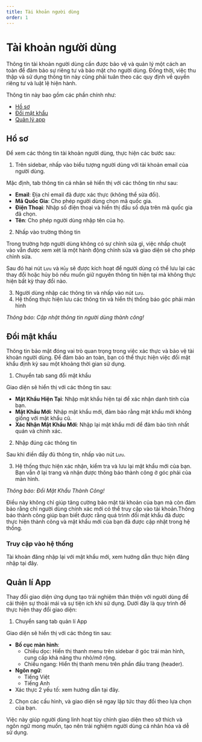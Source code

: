 ```yaml
---
title: Tài khoản người dùng
order: 1
---
```


# Tài khoản người dùng

Thông tin tài khoản người dùng cần được bảo vệ và quản lý một cách an toàn để đảm bảo sự riêng tư và bảo mật cho người dùng. Đồng thời, việc thu thập và sử dụng thông tin này cũng phải tuân theo các quy định về quyền riêng tư và luật lệ hiện hành.

Thông tin này bao gồm các phần chính như:

- [Hồ sơ](./e-view-user-profile#hồ-sơ)
- [Đổi mật khẩu](./e-view-user-profile#đổi-mật-khẩu)
- [Quản lý app](./e-view-user-profile#quản-lí-app)

## Hồ sơ

Để xem các thông tin tài khoản người dùng, thực hiện các bước sau:

1. Trên sidebar, nhấp vào biểu tượng người dùng với tài khoản email của người dùng.

Mặc định, tab thông tin cá nhân sẽ hiển thị với các thông tin như sau:

- **Email**: Địa chỉ email đã được xác thực (không thể sửa đổi).
- **Mã Quốc Gia**: Cho phép người dùng chọn mã quốc gia.
- **Điện Thoại**: Nhập số điện thoại và hiển thị đầu số dựa trên mã quốc gia đã chọn.
- **Tên**: Cho phép người dùng nhập tên của họ.

2. Nhấp vào trường thông tin

Trong trường hợp người dùng không có sự chỉnh sửa gì, việc nhấp chuột vào vẫn được xem xét là một hành động chỉnh sửa và giao diện sẽ cho phép chỉnh sửa.

Sau đó hai nút `Lưu` và `Hủy` sẽ được kích hoạt để người dùng có thể lưu lại các thay đổi hoặc hủy bỏ nếu muốn giữ nguyên thông tin hiện tại mà không thực hiện bất kỳ thay đổi nào.

3. Người dùng nhập các thông tin và nhấp vào nút `Lưu`.
4. Hệ thống thực hiện lưu các thông tin và hiển thị thống báo góc phải màn hình

<!-- ![]() -->

_Thông báo: Cập nhật thông tin người dùng thành công!_

## Đổi mật khẩu

Thông tin bảo mật đóng vai trò quan trọng trong việc xác thực và bảo vệ tài khoản người dùng. Để đảm bảo an toàn, bạn có thể thực hiện việc đổi mật khẩu định kỳ sau một khoảng thời gian sử dụng.

1. Chuyển tab sang đổi mật khẩu

Giao diện sẽ hiển thị với các thông tin sau:

- **Mật Khẩu Hiện Tại**: Nhập mật khẩu hiện tại để xác nhận danh tính của bạn.
- **Mật Khẩu Mới**: Nhập mật khẩu mới, đảm bảo rằng mật khẩu mới không giống với mật khẩu cũ.
- **Xác Nhận Mật Khẩu Mới**: Nhập lại mật khẩu mới để đảm bảo tính nhất quán và chính xác.

2. Nhập đúng các thông tin

Sau khi điền đầy đủ thông tin, nhấp vào nút `Lưu`.

3. Hệ thống thực hiện xác nhận, kiểm tra và lưu lại mật khẩu mới của bạn. Bạn vẫn ở lại trang và nhận được thông báo thành công ở góc phải của màn hình.

<!-- ![]() -->

_Thông báo: Đổi Mật Khẩu Thành Công!_

Điều này không chỉ giúp tăng cường bảo mật tài khoản của bạn mà còn đảm bảo rằng chỉ người dùng chính xác mới có thể truy cập vào tài khoản.Thông báo thành công giúp bạn biết được rằng quá trình đổi mật khẩu đã được thực hiện thành công và mật khẩu mới của bạn đã được cập nhật trong hệ thống.

### Truy cập vào hệ thống

Tài khoản đăng nhập lại với mật khẩu mới, xem hướng dẫn thực hiện đăng nhập tại đây.

## Quản lí App

Thay đổi giao diện ứng dụng tạo trải nghiệm thân thiện với người dùng để cải thiện sự thoải mái và sự tiện ích khi sử dụng. Dưới đây là quy trình để thực hiện thay đổi giao diện:

1. Chuyển sang tab quản lí App

Giao diện sẽ hiển thị với các thông tin sau:

- **Bố cục màn hình**:
  - Chiều dọc: Hiển thị thanh menu trên sidebar ở góc trái màn hình, cung cấp khả năng thu nhỏ/mở rộng.
  - Chiều ngang: Hiển thị thanh menu trên phần đầu trang (header).
- **Ngôn ngữ**:
  - Tiếng Việt
  - Tiếng Anh
- Xác thực 2 yếu tố: xem hướng dẫn tại đây.

2. Chọn các cấu hình, và giao diện sẽ ngay lập tức thay đổi theo lựa chọn của bạn.

Việc này giúp người dùng linh hoạt tùy chỉnh giao diện theo sở thích và ngôn ngữ mong muốn, tạo nên trải nghiệm người dùng cá nhân hóa và dễ sử dụng.
